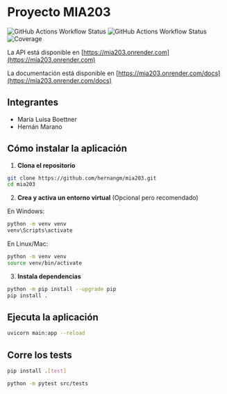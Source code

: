 # Proyecto MIA203

![GitHub Actions Workflow Status](https://img.shields.io/github/actions/workflow/status/hernangm/mia203/CICD.yaml?branch=main&label=Main)
![GitHub Actions Workflow Status](https://img.shields.io/github/actions/workflow/status/hernangm/mia203/CICD.yaml?branch=production&label=Production)
![Coverage](https://hernangm.github.io/mia203/coverage.svg)

La API está disponible en [https://mia203.onrender.com](https://mia203.onrender.com)

La documentación está disponible en [https://mia203.onrender.com/docs](https://mia203.onrender.com/docs)

## Integrantes

- María Luisa Boettner
- Hernán Marano

## Cómo instalar la aplicación

1. **Clona el repositorio**

```bash
git clone https://github.com/hernangm/mia203.git
cd mia203
```

2. **Crea y activa un entorno virtual** (Opcional pero recomendado)

En Windows:
```bash
python -m venv venv
venv\Scripts\activate
```
En Linux/Mac:
```bash
python -m venv venv
source venv/bin/activate
```

3. **Instala dependencias**

```bash
python -m pip install --upgrade pip
pip install .
```

## Ejecuta la aplicación

```bash
uvicorn main:app --reload
```

## Corre los tests

```bash
pip install .[test]
```

```bash
python -m pytest src/tests
```